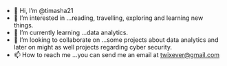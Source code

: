 - 👋 Hi, I’m @timasha21
- 👀 I’m interested in ...reading, travelling, exploring and learning new things.
- 🌱 I’m currently learning ...data analytics.
- 💞️ I’m looking to collaborate on ...some projects about data analytics and later on might as well projects regarding cyber security. 
- 📫 How to reach me ...you can send me an email at twixever@gmail.com

<!---
timasha21/timasha21 is a ✨ special ✨ repository because its `README.md` (this file) appears on your GitHub profile.
You can click the Preview link to take a look at your changes.
--->
